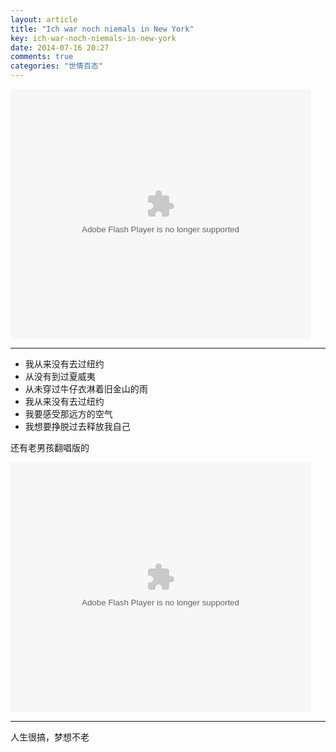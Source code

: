 ```yaml
---
layout: article
title: "Ich war noch niemals in New York"
key: ich-war-noch-niemals-in-new-york
date: 2014-07-16 20:27
comments: true
categories: "世情百态"
---
```


<embed src="http://player.youku.com/player.php/Type/Folder/Fid/22542683/Ob/1/sid/XMTgzNjkyMzA0/v.swf" quality="high" width="480" height="400" align="middle" allowScriptAccess="always" allowFullScreen="true" mode="transparent" type="application/x-shockwave-flash"></embed>

----

- 我从来没有去过纽约
- 从没有到过夏威夷
- 从未穿过牛仔衣淋着旧金山的雨
- 我从来没有去过纽约
- 我要感受那远方的空气
- 我想要挣脱过去释放我自己
 
<!--more-->

  还有老男孩翻唱版的

<embed src="http://player.youku.com/player.php/Type/Folder/Fid/22542683/Ob/1/sid/XNzQxNTIyNDk2/v.swf" quality="high" width="480" height="400" align="middle" allowScriptAccess="always" allowFullScreen="true" mode="transparent" type="application/x-shockwave-flash"></embed>

----

  人生很搞，梦想不老


